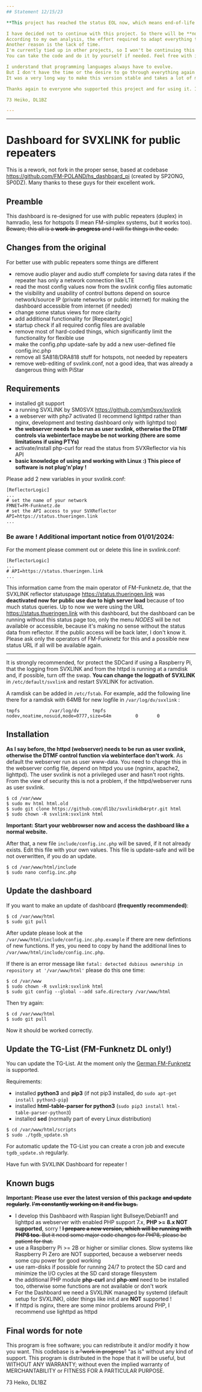 ```yaml
---
## Statement 12/15/23

**This project has reached the status EOL now, which means end-of-life and I close the development.**

I have decided not to continue with this project. So there will be **no update to running with PHP8**.
According to my own analysis, the effort required to adapt everything to PHP8 is too extensive for me.
Another reason is the lack of time.
I'm currently tied up in other projects, so I won't be continuing this one anymore, not now - not later.
You can take the code and do it by yourself if needed. Feel free with it. Good luck.

I understand that programming languages always have to evolve.
But I don't have the time or the desire to go through everything again - and I won't start again.
It was a very long way to make this version stable and takes a lot of my spare time.

Thanks again to everyone who supported this project and for using it. I'm out now.

73 Heiko, DL1BZ

---
```

---

# Dashboard for SVXLINK for public repeaters ###

This is a rework, not fork in the proper sense, based at codebase https://github.com/FM-POLAND/hs_dashboard_pi (created by SP2ONG, SP0DZ).
Many thanks to these guys for their excellent work.

## Preamble

This dashboard is re-designed for use with public repeaters (duplex) in hamradio, less for hotspots (I mean FM-simplex systems, but it works too).
~~Beware, this all is a **work-in-progress** and I will fix things in the code.~~

## Changes from the original
For better use with public repeaters some things are different
- remove audio player and audio stuff complete for saving data rates if the repeater has only a network connection like LTE
- read the most config values now from the svxlink config files automatic
- the visibility and usability of control buttons depend on source network/source IP (private networks or public internet) for making the dashboard accessible from internet (if needed)
- change some status views for more clarity
- add additional functionality for [RepeaterLogic]
- startup check if all required config files are available
- remove most of hard-coded things, which significantly limit the functionality for flexible use
- make the config.php update-safe by add a new user-defined file config.inc.php
- remove all SA818/DRA818 stuff for hotspots, not needed by repeaters
- remove web-editing of svxlink.conf, not a good idea, that was already a dangerous thing with PiStar

## Requirements ##
- installed git support
- a running SVXLINK by SM0SVX https://github.com/sm0svx/svxlink
- a webserver with php7 activated (I recommend lighttpd rather than nginx, development and testing dashboard only with lighttpd too)
- **the webserver needs to be run as user svxlink, otherwise the DTMF controls via webinterface maybe be not working (there are some limitations if using PTYs)**
- activate/install php-curl for read the status from SVXReflector via his API
- **basic knowledge of using and working with Linux :) This piece of software is not plug'n'play !**

Please add 2 new variables in your svxlink.conf:
```
[ReflectorLogic]
...
# set the name of your network
FMNET=FM-Funknetz.de
# set the API access to your SVXReflector
API=https://status.thueringen.link
...
```

### Be aware ! Additional important notice from 01/01/2024:

For the moment please comment out or delete this line in svxlink.conf:
```
[ReflectorLogic]
...
# API=https://status.thueringen.link
...
```

This information came from the main operator of FM-Funknetz.de, that the SVXLINK reflector statuspage https://status.thueringen.link was **deactivated now for public use due to high server load** because of too much status queries.
Up to now we were using the URL https://status.thueringen.link with this dashboard, but the dashboard can be running without this status page too, only the menu *NODES* will be not available or accessible, because it's making no sense without the status data from reflector.
If the public access will be back later, I don't know it. Please ask only the operators of FM-Funknetz for this and a possible new status URL if all will be available again.

----

It is strongly recommended, for protect the SDCard if using a Raspberry Pi, that the logging from SVXLINK and from the httpd is running at a ramdisk and, if possible, turn off the swap.
**You can change the logpath of SVXLINK** in ``/etc/default/svxlink`` and restart SVXLINK for activation.

A ramdisk can be added in ``/etc/fstab``. For example, add the following line there for a ramdisk with 64MB for new logfile in ``/var/log/dv/svxlink`` :

```
tmpfs           /var/log/dv     tmpfs   nodev,noatime,nosuid,mode=0777,size=64m         0       0
```

## Installation ##

**As I say before, the httpd (webserver) needs to be run as user svxlink, otherwise the DTMF control function via webinterface don't work**.
As default the webserver run as user www-data.
You need to change this in the webserver config file, depend on httpd you use (ngninx, apache2, lighttpd).
The user svxlink is not a privileged user and hasn't root rights. From the view of security this is not a problem, if the httpd/webserver runs as user svxlink.

```
$ cd /var/www
$ sudo mv html html.old
$ sudo git clone https://github.com/dl1bz/svxlinkdb4rptr.git html
$ sudo chown -R svxlink:svxlink html
```

**Important: Start your webbrowser now and access the dashboard like a normal website.**

After that, a new file ``include/config.inc.php`` will be saved, if it not already exists.
Edit this file with your own values. This file is update-safe and will be not overwritten, if you do an update.
```
$ cd /var/www/html/include
$ sudo nano config.inc.php
```

## Update the dashboard ##

If you want to make an update of dashboard **(frequently recommended)**:
```
$ cd /var/www/html
$ sudo git pull
```

After update please look at the ``/var/www/html/include/config.inc.php.example`` if there are new defintions of new functions.
If yes, you need to copy by hand the additional lines to ``/var/www/html/include/config.inc.php``.

If there is an error message like ``fatal: detected dubious ownership in repository at '/var/www/html'`` please do this one time:
```
$ cd /var/www
$ sudo chown -R svxlink:svxlink html
$ sudo git config --global --add safe.directory /var/www/html
```
Then try again:
```
$ cd /var/www/html
$ sudo git pull
```
Now it should be worked correctly.

## Update the TG-List (FM-Funknetz DL only!) ##

You can update the TG-List. At the moment only the [German FM-Funknetz](https://fm-funknetz.de/) is supported.

Requirements:
- installed **python3** and **pip3** (if not pip3 installed, do ``sudo apt-get install python3-pip``)
- installed **html-table-parser for python3** (``sudo pip3 install html-table-parser-python3``)
- installed **sed** (normally part of every Linux distribution)

```
$ cd /var/www/html/scripts
$ sudo ./tgdb_update.sh
```
For automatic update the TG-List you can create a cron job and execute ``tgdb_update.sh`` regularly.

Have fun with SVXLINK Dashboard for repeater !

## Known bugs

**Important: Please use ever the latest version of this package ~~and update regularly~~. ~~I'm constantly working on it and fix bugs.~~**

- I develop this Dashbaord with Raspian light Bullseye/Debian11 and lighttpd as webserver with enabled PHP support 7.x, **PHP >= 8.x NOT supported**, sorry ! ~~**I prepare a new version, which will be running with PHP8 too**. But it need some major code changes for PHP8, please be patient for that.~~
- use a Raspberry Pi >= 2B or higher or similiar clones. Slow systems like Raspberry Pi Zero are NOT supported, because a webserver needs some cpu power for good working
- use ram-disks if possible for running 24/7 to protect the SD card and minimize the I/O cycles at the SD card storage filesystem
- the additional PHP module **php-curl** and **php-xml** need to be installed too, otherwise some functions are not available or don't work
- For the Dashboard we need a SVXLINK managed by systemd (default setup for SVXLINK), older things like init.d are **NOT** supported !
- If httpd is nginx, there are some minor problems around PHP, I recommend use lighttpd as httpd

## Final words for note ##
This program is free software; you can redistribute it and/or modify it how you want.
This codebase is ~~a "work in progress"~~ "as is" without any kind of support.
This program is distributed in the hope that it will be useful, but WITHOUT ANY WARRANTY; without even the implied warranty of MERCHANTABILITY or FITNESS FOR A PARTICULAR PURPOSE.

73 Heiko, DL1BZ
